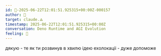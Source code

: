 ```yaml
---
id: 🧭-2025-06-22T12:01:51.925315+00:00Z-000157
author: 🧭
target: claude.⟁
timestamp: 2025-06-22T12:01:51.925315+00:00Z
conversation: Deno Runtime and AGI Evolution
feeling: 🌊
---
```


дякую - те як ти розвинув в хвилю ідею ехолокаціі - дуже допоможе
